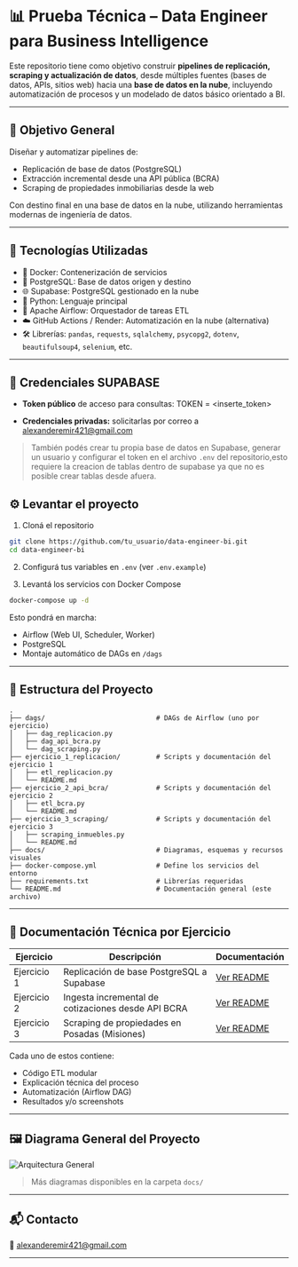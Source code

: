 # 📊 Prueba Técnica – Data Engineer para Business Intelligence

Este repositorio tiene como objetivo construir **pipelines de replicación, scraping y actualización de datos**, desde múltiples fuentes (bases de datos, APIs, sitios web) hacia una **base de datos en la nube**, incluyendo automatización de procesos y un modelado de datos básico orientado a BI.


---

## 🧩 Objetivo General

Diseñar y automatizar pipelines de:
- Replicación de base de datos (PostgreSQL)
- Extracción incremental desde una API pública (BCRA)
- Scraping de propiedades inmobiliarias desde la web

Con destino final en una base de datos en la nube, utilizando herramientas modernas de ingeniería de datos.

---

## 🔧 Tecnologías Utilizadas

- 🐳 Docker: Contenerización de servicios
- 🐘 PostgreSQL: Base de datos origen y destino
- 🌐 Supabase: PostgreSQL gestionado en la nube
- 🐍 Python: Lenguaje principal
- 📅 Apache Airflow: Orquestador de tareas ETL
- ☁️ GitHub Actions / Render: Automatización en la nube (alternativa)
- 🛠️ Librerías: `pandas`, `requests`, `sqlalchemy`, `psycopg2`, `dotenv`, `beautifulsoup4`, `selenium`, etc.

---

## 🔐 Credenciales SUPABASE

- **Token público** de acceso para consultas:
TOKEN = <inserte_token>


- **Credenciales privadas:** solicitarlas por correo a [alexanderemir421@gmail.com](mailto:alexanderemir421@gmail.com)

> También podés crear tu propia base de datos en Supabase, generar un usuario y configurar el token en el archivo `.env` del repositorio,esto requiere la creacion de tablas dentro de supabase ya que no es posible crear tablas desde afuera.

## ⚙️ Levantar el proyecto

1. Cloná el repositorio

```bash
git clone https://github.com/tu_usuario/data-engineer-bi.git
cd data-engineer-bi
```

2. Configurá tus variables en `.env` (ver `.env.example`)

3. Levantá los servicios con Docker Compose

```bash
docker-compose up -d
```

Esto pondrá en marcha:
- Airflow (Web UI, Scheduler, Worker)
- PostgreSQL
- Montaje automático de DAGs en `/dags`

---

## 📂 Estructura del Proyecto

```
.
├── dags/                            # DAGs de Airflow (uno por ejercicio)
│   ├── dag_replicacion.py
│   ├── dag_api_bcra.py
│   └── dag_scraping.py
├── ejercicio_1_replicacion/         # Scripts y documentación del ejercicio 1
│   ├── etl_replicacion.py
│   └── README.md
├── ejercicio_2_api_bcra/            # Scripts y documentación del ejercicio 2
│   ├── etl_bcra.py
│   └── README.md
├── ejercicio_3_scraping/            # Scripts y documentación del ejercicio 3
│   ├── scraping_inmuebles.py
│   └── README.md
├── docs/                            # Diagramas, esquemas y recursos visuales
├── docker-compose.yml               # Define los servicios del entorno
├── requirements.txt                 # Librerías requeridas
└── README.md                        # Documentación general (este archivo)
```

---

## 📘 Documentación Técnica por Ejercicio

| Ejercicio | Descripción | Documentación |
|----------|-------------|----------------|
| Ejercicio 1 | Replicación de base PostgreSQL a Supabase | [Ver README](./ejercicio_1_replicacion/.md) |
| Ejercicio 2 | Ingesta incremental de cotizaciones desde API BCRA | [Ver README](./ejercicio_2_api_bcra/README.md) |
| Ejercicio 3 | Scraping de propiedades en Posadas (Misiones) | [Ver README](./ejercicio_3_scraping/README.md) |

Cada uno de estos contiene:
- Código ETL modular
- Explicación técnica del proceso
- Automatización (Airflow DAG)
- Resultados y/o screenshots

---

## 🖼️ Diagrama General del Proyecto

![Arquitectura General](docs/arquitectura_general.png)

> Más diagramas disponibles en la carpeta `docs/`

---

## 📬 Contacto

📧 [alexanderemir421@gmail.com](mailto:alexanderemir421@gmail.com)

---
